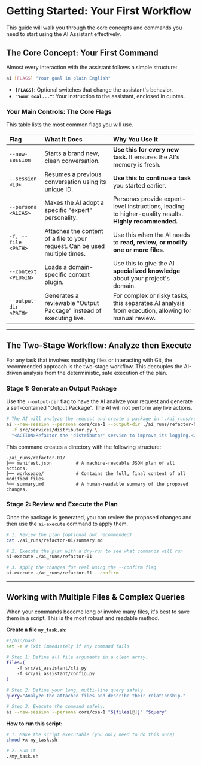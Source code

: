 
# Getting Started: Your First Workflow

This guide will walk you through the core concepts and commands you need to start using the AI Assistant effectively.

## The Core Concept: Your First Command

Almost every interaction with the assistant follows a simple structure:

```bash
ai [FLAGS] "Your goal in plain English"
```
-   **`[FLAGS]`**: Optional switches that change the assistant's behavior.
-   **`"Your Goal..."`**: Your instruction to the assistant, enclosed in quotes.

### Your Main Controls: The Core Flags

This table lists the most common flags you will use.

| Flag | What It Does | Why You Use It |
| :--- | :--- | :--- |
| `--new-session` | Starts a brand new, clean conversation. | **Use this for every new task.** It ensures the AI's memory is fresh. |
| `--session <ID>` | Resumes a previous conversation using its unique ID. | **Use this to continue a task** you started earlier. |
| `--persona <ALIAS>` | Makes the AI adopt a specific "expert" personality. | Personas provide expert-level instructions, leading to higher-quality results. **Highly recommended.** |
| `-f, --file <PATH>` | Attaches the content of a file to your request. Can be used multiple times. | Use this when the AI needs to **read, review, or modify one or more files**. |
| `--context <PLUGIN>` | Loads a domain-specific context plugin. | Use this to give the AI **specialized knowledge** about your project's domain. |
| `--output-dir <PATH>` | Generates a reviewable "Output Package" instead of executing live. | For complex or risky tasks, this separates AI analysis from execution, allowing for manual review. |

---

## The Two-Stage Workflow: Analyze then Execute

For any task that involves modifying files or interacting with Git, the recommended approach is the two-stage workflow. This decouples the AI-driven analysis from the deterministic, safe execution of the plan.

### Stage 1: Generate an Output Package

Use the `--output-dir` flag to have the AI analyze your request and generate a self-contained "Output Package". The AI will not perform any live actions.

```bash
# The AI will analyze the request and create a package in './ai_runs/refactor-01'
ai --new-session --persona core/csa-1 --output-dir ./ai_runs/refactor-01 \
  -f src/services/distributor.py \
  "<ACTION>Refactor the 'distributor' service to improve its logging.</ACTION>"
```

This command creates a directory with the following structure:
```
./ai_runs/refactor-01/
├── manifest.json         # A machine-readable JSON plan of all actions.
├── workspace/            # Contains the full, final content of all modified files.
└── summary.md            # A human-readable summary of the proposed changes.
```

### Stage 2: Review and Execute the Plan

Once the package is generated, you can review the proposed changes and then use the `ai-execute` command to apply them.

```bash
# 1. Review the plan (optional but recommended)
cat ./ai_runs/refactor-01/summary.md

# 2. Execute the plan with a dry-run to see what commands will run
ai-execute ./ai_runs/refactor-01

# 3. Apply the changes for real using the --confirm flag
ai-execute ./ai_runs/refactor-01 --confirm
```

---

## Working with Multiple Files & Complex Queries

When your commands become long or involve many files, it's best to save them in a script. This is the most robust and readable method.

**Create a file `my_task.sh`:**
```bash
#!/bin/bash
set -e # Exit immediately if any command fails

# Step 1: Define all file arguments in a clean array.
files=(
    -f src/ai_assistant/cli.py
    -f src/ai_assistant/config.py
)

# Step 2: Define your long, multi-line query safely.
query="Analyze the attached files and describe their relationship."

# Step 3: Execute the command safely.
ai --new-session --persona core/csa-1 "${files[@]}" "$query"
```

**How to run this script:**
```bash
# 1. Make the script executable (you only need to do this once)
chmod +x my_task.sh

# 2. Run it
./my_task.sh
```
```
